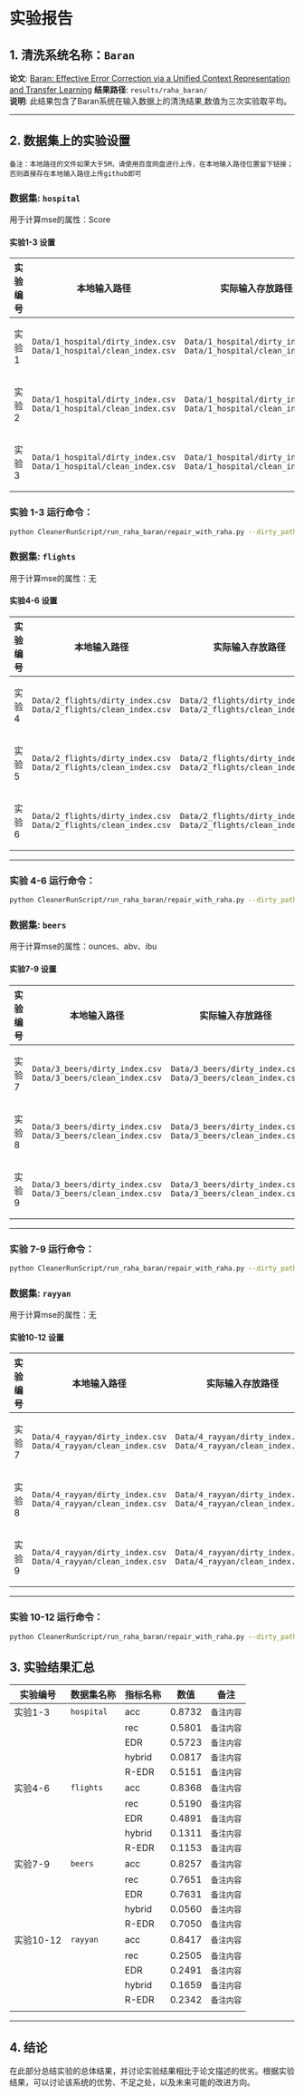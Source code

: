 # 实验报告

## 1. 清洗系统名称：`Baran`

**论文**: [Baran: Effective Error Correction via a Unified Context Representation and Transfer Learning](https://www.vldb.org/pvldb/vol13/p1948-mahdavi.pdf)
**结果路径**: `results/raha_baran/`  
**说明**: 此结果包含了Baran系统在输入数据上的清洗结果,数值为三次实验取平均。

---

## 2. 数据集上的实验设置
`备注：本地路径的文件如果大于5M，请使用百度网盘进行上传，在本地输入路径位置留下链接；否则直接存在本地输入路径上传github即可`

### 数据集: `hospital`

用于计算mse的属性：Score

#### 实验1-3 设置

| 实验编号 | 本地输入路径             | 实际输入存放路径                 | 本地输出路径             | 实际输出存放路径                  | 备注      |
|----------|--------------------------|--------------------------|--------------------------|---------------------------|-----------|
| 实验1    | `Data/1_hospital/dirty_index.csv`<br />`Data/1_hospital/clean_index.csv` | `Data/1_hospital/dirty_index.csv`<br />`Data/1_hospital/clean_index.csv` | `../result/baran` | `/results/raha_baran/results-hospital_1` | `备注内容1` |
| 实验2    | `Data/1_hospital/dirty_index.csv`<br />`Data/1_hospital/clean_index.csv` | `Data/1_hospital/dirty_index.csv`<br />`Data/1_hospital/clean_index.csv` | `../result/baran` | `/results/raha_baran/results-hospital_2` | `备注内容3` |
| 实验3    | `Data/1_hospital/dirty_index.csv`<br />`Data/1_hospital/clean_index.csv` | `Data/1_hospital/dirty_index.csv`<br />`Data/1_hospital/clean_index.csv` | `../result/baran` | `/results/raha_baran/results-hospital_3` | `备注内容6` |
### 实验 1-3 运行命令：
```bash
python CleanerRunScript/run_raha_baran/repair_with_raha.py --dirty_path Data/1_hospital/dirty_index.csv --clean_path Data/1_hospital/clean_index.csv --task_name hospital_1 --output_path ../result/baran --index_attribute index --mse_attributes Score
```

### 数据集: `flights`

用于计算mse的属性：无

#### 实验4-6 设置

| 实验编号 | 本地输入路径                                                 | 实际输入存放路径                                             | 本地输出路径      | 实际输出存放路径                        | 备注        |
| -------- | ------------------------------------------------------------ | ------------------------------------------------------------ | ----------------- | --------------------------------------- | ----------- |
| 实验4    | `Data/2_flights/dirty_index.csv`<br />`Data/2_flights/clean_index.csv` | `Data/2_flights/dirty_index.csv`<br />`Data/2_flights/clean_index.csv` | `../result/baran` | `/results/raha_baran/results-flights_1` | `备注内容1` |
| 实验5    | `Data/2_flights/dirty_index.csv`<br />`Data/2_flights/clean_index.csv` | `Data/2_flights/dirty_index.csv`<br />`Data/2_flights/clean_index.csv` | `../result/baran` | `/results/raha_baran/results-flights_2` | `备注内容3` |
| 实验6    | `Data/2_flights/dirty_index.csv`<br />`Data/2_flights/clean_index.csv` | `Data/2_flights/dirty_index.csv`<br />`Data/2_flights/clean_index.csv` | `../result/baran` | `/results/raha_baran/results-flights_3` | `备注内容6` |

---

### 实验 4-6 运行命令：

```bash
python CleanerRunScript/run_raha_baran/repair_with_raha.py --dirty_path Data/2_flights/dirty_index.csv --clean_path Data/2_flights/clean_index.csv --task_name flights_2 --output_path ../result/baran --index_attribute index
```

### 数据集: `beers`

用于计算mse的属性：ounces、abv、ibu

#### 实验7-9 设置

| 实验编号 | 本地输入路径                                                 | 实际输入存放路径                                             | 本地输出路径      | 实际输出存放路径                      | 备注        |
| -------- | ------------------------------------------------------------ | ------------------------------------------------------------ | ----------------- | ------------------------------------- | ----------- |
| 实验7    | `Data/3_beers/dirty_index.csv`<br />`Data/3_beers/clean_index.csv` | `Data/3_beers/dirty_index.csv`<br />`Data/3_beers/clean_index.csv` | `../result/baran` | `/results/raha_baran/results-beers_1` | `备注内容1` |
| 实验8    | `Data/3_beers/dirty_index.csv`<br />`Data/3_beers/clean_index.csv` | `Data/3_beers/dirty_index.csv`<br />`Data/3_beers/clean_index.csv` | `../result/baran` | `/results/raha_baran/results-beers_2` | `备注内容3` |
| 实验9    | `Data/3_beers/dirty_index.csv`<br />`Data/3_beers/clean_index.csv` | `Data/3_beers/dirty_index.csv`<br />`Data/3_beers/clean_index.csv` | `../result/baran` | `/results/raha_baran/results-beers_3` | `备注内容6` |

---

### 实验 7-9 运行命令：

```bash
python CleanerRunScript/run_raha_baran/repair_with_raha.py --dirty_path Data/3_beers/dirty_index.csv --clean_path Data/3_beers/clean_index.csv --task_name beers_1 --output_path ../result/baran --index_attribute id --mse_attributes ounces abv ibu
```

### 数据集: `rayyan`

用于计算mse的属性：无

#### 实验10-12 设置

| 实验编号 | 本地输入路径                                                 | 实际输入存放路径                                             | 本地输出路径      | 实际输出存放路径                       | 备注        |
| -------- | ------------------------------------------------------------ | ------------------------------------------------------------ | ----------------- | -------------------------------------- | ----------- |
| 实验7    | `Data/4_rayyan/dirty_index.csv`<br />`Data/4_rayyan/clean_index.csv` | `Data/4_rayyan/dirty_index.csv`<br />`Data/4_rayyan/clean_index.csv` | `../result/baran` | `/results/raha_baran/results-rayyan_1` | `备注内容1` |
| 实验8    | `Data/4_rayyan/dirty_index.csv`<br />`Data/4_rayyan/clean_index.csv` | `Data/4_rayyan/dirty_index.csv`<br />`Data/4_rayyan/clean_index.csv` | `../result/baran` | `/results/raha_baran/results-rayyan_2` | `备注内容3` |
| 实验9    | `Data/4_rayyan/dirty_index.csv`<br />`Data/4_rayyan/clean_index.csv` | `Data/4_rayyan/dirty_index.csv`<br />`Data/4_rayyan/clean_index.csv` | `../result/baran` | `/results/raha_baran/results-rayyan_3` | `备注内容6` |

---

### 实验 10-12 运行命令：

```bash
python CleanerRunScript/run_raha_baran/repair_with_raha.py --dirty_path Data/4_rayyan/dirty_index.csv --clean_path Data/4_rayyan/clean_index.csv --task_name rayyan_1 --output_path ../result/baran --index_attribute index
```



## 3. 实验结果汇总

| 实验编号 | 数据集名称       | 指标名称  | 数值  | 备注      |
|----------|------------------|-------|-------|-----------|
| 实验1-3 | `hospital` | acc | 0.8732 | `备注内容` |
|  |            | rec | 0.5801 | `备注内容` |
|  |            | EDR | 0.5723 | `备注内容` |
|  |            | hybrid | 0.0817 | `备注内容` |
|  |            | R-EDR | 0.5151 | `备注内容` |
| 实验4-6 | `flights` | acc | 0.8368 | `备注内容` |
|           |            | rec      | 0.5190 | `备注内容` |
|           |            | EDR      | 0.4891 | `备注内容` |
|           |            | hybrid   | 0.1311 | `备注内容` |
|           |            | R-EDR    | 0.1153 | `备注内容` |
| 实验7-9 | `beers`    | acc      | 0.8257 | `备注内容` |
|           |            | rec      | 0.7651 | `备注内容` |
|           |            | EDR      | 0.7631 | `备注内容` |
|           |            | hybrid   | 0.0560 | `备注内容` |
|           |            | R-EDR    | 0.7050 | `备注内容` |
| 实验10-12 | `rayyan`      | acc | 0.8417 | `备注内容` |
|           |            | rec      | 0.2505 | `备注内容` |
|           |            | EDR      | 0.2491 | `备注内容` |
|           |            | hybrid   | 0.1659 | `备注内容` |
|           |            | R-EDR    | 0.2342 | `备注内容` |
|  |  |  |  |  |

---

## 4. 结论

在此部分总结实验的总体结果，并讨论实验结果相比于论文描述的优劣。根据实验结果，可以讨论该系统的优势、不足之处，以及未来可能的改进方向。